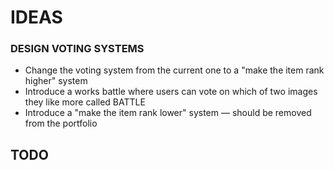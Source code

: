 # IDEAS

### DESIGN VOTING SYSTEMS

- Change the voting system from the current one to a "make the item rank higher" system
- Introduce a works battle where users can vote on which of two images they like more called BATTLE
- Introduce a "make the item rank lower" system — should be removed from the portfolio

## TODO
